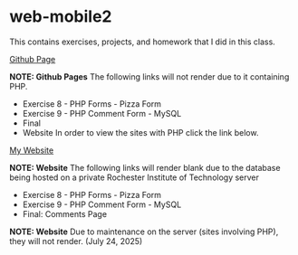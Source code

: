 # web-mobile2
This contains exercises, projects, and homework that I did in this class. 

[Github Page](https://eliana-durell.github.io/web-mobile2/index.html)

**NOTE: Github Pages** The following links will not render due to it containing PHP. 
- Exercise 8 - PHP Forms - Pizza Form
- Exercise 9 - PHP Comment Form - MySQL
- Final
- Website
In order to view the sites with PHP click the link below.

[My Website](https://people.rit.edu/egd1486/240/index.html)

**NOTE: Website** The following links will render blank due to the database being hosted on a private Rochester Institute of Technology server 
- Exercise 8 - PHP Forms - Pizza Form
- Exercise 9 - PHP Comment Form - MySQL
- Final: Comments Page

 **NOTE: Website** Due to maintenance on the server (sites involving PHP), they will not render. (July 24, 2025)

